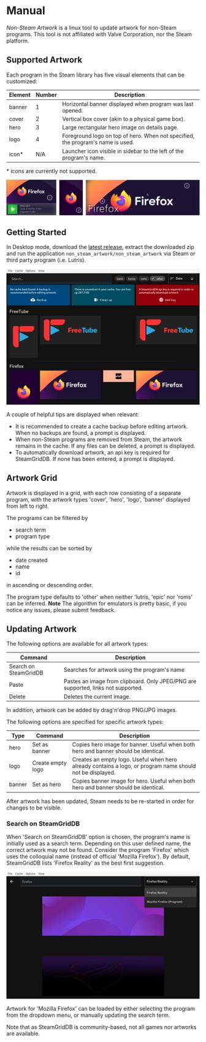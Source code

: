 # Manual

*Non-Steam Artwork* is a linux tool to update artwork for non-Steam programs. This tool is not affiliated with Valve Corporation, nor the Steam platform.

## Supported Artwork

Each program in the Steam library has five visual elements that can be customized:

| Element    | Number | Description                                                                     |
| ---------- | ------ | ------------------------------------------------------------------------------- |
| banner     | 1      | Horizontal banner displayed when program was last opened.                       |
| cover      | 2      | Vertical box cover (akin to a physical game box).                               |
| hero       | 3      | Large rectangular hero image on details page.                                   |
| logo       | 4      | Foreground logo on top of hero. When not specified, the program's name is used. |
| icon*      | N/A    | Launcher icon visible in sidebar to the left of the program's name.             |

\* icons are currently not supported.

![](https://raw.githubusercontent.com/defuncart/non_steam_artwork/main/docs/images/01.png)

## Getting Started

In Desktop mode, download the [latest release](https://github.com/defuncart/non_steam_artwork/releases/latest), extract the downloaded zip and run the application `non_steam_artwork/non_steam_artwork` via Steam or third party program (i.e. Lutris).

![](https://raw.githubusercontent.com/defuncart/non_steam_artwork/main/docs/images/02.png)

A couple of helpful tips are displayed when relevant:

- It is recommended to create a cache backup before editing artwork. When no backups are found, a prompt is displayed.
- When non-Steam programs are removed from Steam, the artwork remains in the cache. If any files can be deleted, a prompt is displayed.
- To automatically download artwork, an api key is required for SteamGridDB. If none has been entered, a prompt is displayed.

## Artwork Grid

Artwork is displayed in a grid, with each row consisting of a separate program, with the artwork types 'cover', 'hero', 'logo', 'banner' displayed from left to right.

The programs can be filtered by
- search term
- program type

while the results can be sorted by
- date created
- name
- id

in ascending or descending order.

The program type defaults to 'other' when neither 'lutris, 'epic' nor 'roms' can be inferred. **Note** The algorithm for emulators is pretty basic, if you notice any issues, please submit feedback.

## Updating Artwork

The following options are available for all artwork types:

| Command               | Description                                                                       |
| --------------------- | --------------------------------------------------------------------------------- |
| Search on SteamGridDB | Searches for artwork using the program's name                                     |
| Paste                 | Pastes an image from clipboard. Only JPEG/PNG are supported, links not supported. |
| Delete                | Deletes the current image.                                                        |

In addition, artwork can be added by drag'n'drop PNG/JPG images.

The following options are specified for specific artwork types:

| Type    | Command           | Description                                                                                               |
| --------| ----------------- | --------------------------------------------------------------------------------------------------------- |
| hero    | Set as banner     | Copies hero image for banner. Useful when both hero and banner should be identical.                       |
| logo    | Create empty logo | Creates an empty logo. Useful when hero already contains a logo, or program name should not be displayed. |
| banner  | Set as hero       | Copies banner image for hero. Useful when both hero and banner should be identical.                       |

After artwork has been updated, Steam needs to be re-started in order for changes to be visible.

### Search on SteamGridDB

When 'Search on SteamGridDB' option is chosen, the program's name is initially used as a search term. Depending on this user defined name, the correct artwork may not be found. Consider the program 'Firefox' which uses the colloquial name (instead of official 'Mozilla Firefox'). By default, SteamGridDB lists 'Firefox Reality' as the best first suggestion.

![](https://raw.githubusercontent.com/defuncart/non_steam_artwork/main/docs/images/03.png)

Artwork for 'Mozilla Firefox' can be loaded by either selecting the program from the dropdown menu, or manually updating the search term.

Note that as SteamGridDB is community-based, not all games nor artworks are available.
